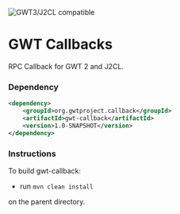![GWT3/J2CL compatible](https://img.shields.io/badge/GWT3/J2CL-compatible-brightgreen.svg)

# GWT Callbacks
RPC Callback for GWT 2 and J2CL.

### Dependency

```xml
<dependency>
    <groupId>org.gwtproject.callback</groupId>
    <artifactId>gwt-callback</artifactId>
    <version>1.0-SNAPSHOT</version>
</dependency>
```

### Instructions
To build gwt-callback:

* run `mvn clean install`

on the parent directory.
